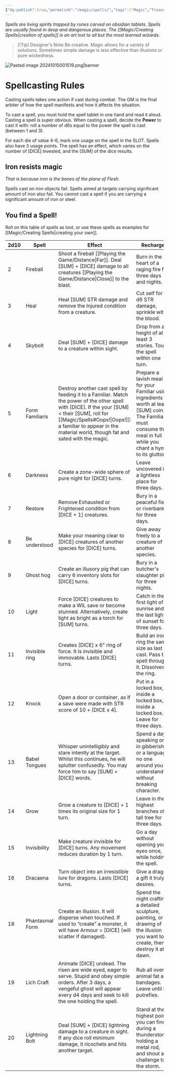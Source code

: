```yaml
---
{"dg-publish":true,"permalink":"/magic/spells/","tags":["Magic","Treasures"],"created":"2025-01-02T11:24:07.688-05:00","updated":"2025-03-15T04:15:59.950-04:00"}
---
```


*Spells are living spirits trapped by runes carved on obsidian tablets. Spells are usually found in deep and dangerous places. The [[Magic/Creating Spells\|creation of spells]] is an art lost to all but the most learned wizards.*
>[!Tip] Designer's Note
>Be creative. Magic allows for a variety of solutions. Sometimes simple damage is less effective than illusions or pure wickedness.

![Pasted image 20241015001519.png|banner](/img/user/zRSC/images/Pasted%20image%2020241015001519.png)
# Spellcasting Rules
Casting spells takes one action if cast during combat. The GM is the final arbiter of how the spell manifests and how it affects the situation.

To cast a spell, you must hold the spell tablet in one hand and read it aloud. Casting a spell is super obvious. When casting a spell, decide the **Power** to cast it with: roll a number of d6s equal to the power the spell is cast (between 1 and 3).

For each die of value 4-6, mark one usage on the spell in the SLOT. Spells also have 3 usage points. The spell has an effect, which varies on the number of [DICE] invested, and the [SUM] of the dice results. 

## Iron resists magic
*That is because iron is the bones of the plane of Flesh.*

Spells cast on iron objects fail. 
Spells aimed at targets carrying significant amount of iron also fail.
You cannot cast a spell if you are carrying a significant amount of iron or steel.

## You find a Spell!
Roll on this table of spells as loot, or use these spells as examples for [[Magic/Creating Spells\|creating your own]].

| 2d10 | Spell           | Effect                                                                                                                                                                                                                                                      | Recharge                                                                                                                                                                |
| ---- | --------------- | ----------------------------------------------------------------------------------------------------------------------------------------------------------------------------------------------------------------------------------------------------------- | ----------------------------------------------------------------------------------------------------------------------------------------------------------------------- |
| 2    | Fireball        | Shoot a fireball [[Playing the Game/Distance\|Far]]. Deal [SUM] + [DICE] damage to all creatures [[Playing the Game/Distance\|Close]] to the blast.                                                                                                                                           | Burn in the heart of a raging fire for three days and nights.                                                                                                           |
| 3    | Heal            | Heal [SUM] STR damage and remove the Injured condition from a creature.                                                                                                                                                                                     | Cut self for d6 STR damage, sprinkle with the blood.                                                                                                                    |
| 4    | Skybolt         | Deal [SUM] + [DICE] damage to a creature within sight.                                                                                                                                                                                                      | Drop from a height of at least 3 stories. Touch the spell within one turn.                                                                                              |
| 5    | Form Familiaris | Destroy another cast spell by feeding it to a Familiar. Match the power of the other spell with [DICE]. If the your [SUM] < their [SUM], roll for [[Magic/Spells#Oops!\|Oops!]]: a familiar to appear in the material world, though fat and sated with the magic. | Prepare a lavish meal for your Familiar using ingredients worth at least [SUM] coin. The Familiar must consume the meal in full while you chant a hymn to its gluttony. |
| 6    | Darkness        | Create a zone-wide sphere of pure night for [DICE] turns.                                                                                                                                                                                                   | Leave uncovered in a lightless place for three days.                                                                                                                    |
| 7    | Restore         | Remove Exhausted or Frightened condition from [DICE + 1] creatures.                                                                                                                                                                                         | Bury in a peaceful field or riverbank for three days.                                                                                                                   |
| 8    | Be understood   | Make your meaning clear to [DICE] creatures of another species for [DICE] turns.                                                                                                                                                                            | Give away freely to a creature of another species.                                                                                                                      |
| 9    | Ghost hog       | Create an illusory pig that can carry 6 inventory slots for [DICE] turns.                                                                                                                                                                                   | Bury in a butcher's slaughter pit for three nights.                                                                                                                     |
| 10   | Light           | Force [DICE] creatures to make a WIL save or become stunned. Alternatively, create light as bright as a torch for [SUM] turns.                                                                                                                              | Catch in the first light of a sunrise and the last light of sunset for three days.                                                                                      |
| 11   | Invisible ring  | Creates [DICE] x 6" ring of force. It is invisible and immovable. Lasts [DICE] turns.                                                                                                                                                                       | Build an iron ring the same size as last cast. Pass the spell through it. Dissolves the ring.                                                                           |
| 12   | Knock           | Open a door or container, as if a save were made with STR score of 10 + [DICE x 4].                                                                                                                                                                         | Put in a locked box, inside a locked box, inside a locked box. Leave for three days.                                                                                    |
| 13   | Babel Tongues   | Whisper unintelligibly and stare intently at the target. Whilst this continues, he will splutter confusedly. You may force him to say [SUM] + [DICE] words.                                                                                                 | Spend a day speaking only in gibberish or a language no one around you understands, without breaking character.                                                         |
| 14   | Grow            | Grow a creature to [DICE] + 1 times its original size for 1 turn.                                                                                                                                                                                           | Leave in the highest branches of a tall tree for three days.                                                                                                            |
| 15   | Invisibility    | Make creature invisible for [DICE] turns. Any movement reduces duration by 1 turn.                                                                                                                                                                          | Go a day without opening your eyes once, while holding the spell.                                                                                                       |
| 16   | Dracaena        | Turn object into an irresistible lure for dragons. Lasts [DICE] turns.                                                                                                                                                                                      | Give a dragon a gift it truly desires.                                                                                                                                  |
| 18   | Phantasmal Form | Create an illusion. It will disperse when touched. If used to “create” a monster, it will have Armour = [DICE] (will scatter if damaged).                                                                                                                   | Spend the night crafting a detailed sculpture, painting, or drawing of the illusion you want to create, then destroy it at dawn.                                        |
| 19   | Lich Craft      | Animate [DICE] undead. The risen are wide eyed, eager to serve. Stupid and obey simple orders. After 3 days, a vengeful ghost will appear every d4 days and seek to kill the one holding the spell.                                                         | Rub all over in animal fat and bandages. Leave until it putrefies.                                                                                                      |
| 20   | Lightning Bolt  | Deal [SUM] + [DICE] lightning damage to a creature in sight. If any dice roll minimum damage, it ricochets and hits another target.                                                                                                                         | Stand at the highest point you can find during a thunderstorm, holding a metal rod, and shout a challenge to the storm.                                                 |
